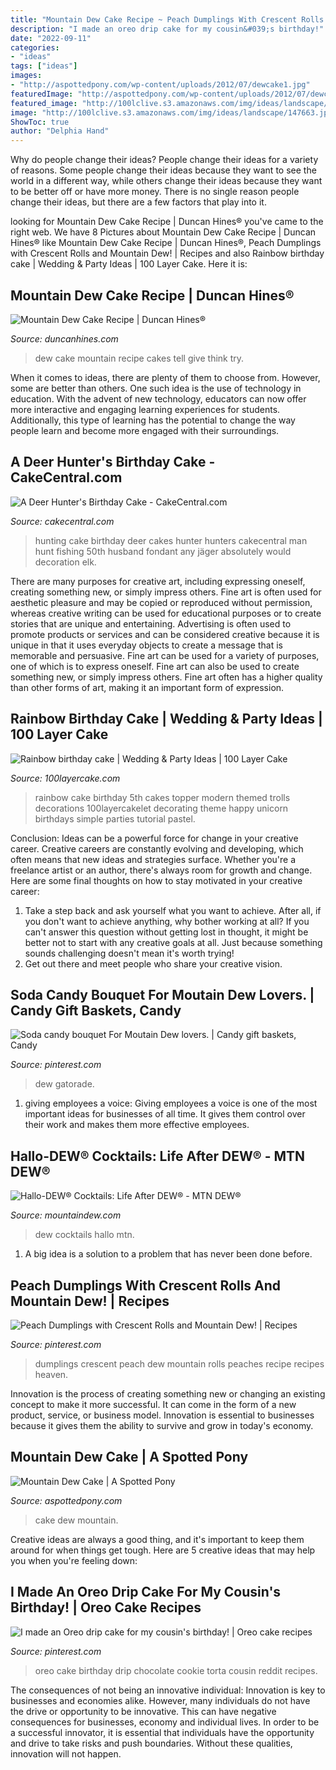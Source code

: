 ```yaml
---
title: "Mountain Dew Cake Recipe ~ Peach Dumplings With Crescent Rolls And Mountain Dew!"
description: "I made an oreo drip cake for my cousin&#039;s birthday!"
date: "2022-09-11"
categories:
- "ideas"
tags: ["ideas"]
images:
- "http://aspottedpony.com/wp-content/uploads/2012/07/dewcake1.jpg"
featuredImage: "http://aspottedpony.com/wp-content/uploads/2012/07/dewcake1.jpg"
featured_image: "http://100lclive.s3.amazonaws.com/img/ideas/landscape/147663.jpg"
image: "http://100lclive.s3.amazonaws.com/img/ideas/landscape/147663.jpg"
ShowToc: true
author: "Delphia Hand"
---
```



Why do people change their ideas?
People change their ideas for a variety of reasons. Some people change their ideas because they want to see the world in a different way, while others change their ideas because they want to be better off or have more money. There is no single reason people change their ideas, but there are a few factors that play into it.

	

		
looking for Mountain Dew Cake Recipe | Duncan Hines® you've came to the right web. We have 8 Pictures about Mountain Dew Cake Recipe | Duncan Hines® like Mountain Dew Cake Recipe | Duncan Hines®, Peach Dumplings with Crescent Rolls and Mountain Dew! | Recipes and also Rainbow birthday cake | Wedding &amp; Party Ideas | 100 Layer Cake. Here it is:
		
    
## Mountain Dew Cake Recipe | Duncan Hines®

<img loading=lazy src="https://s3.amazonaws.com/lpduncan/recipes/Mountain-Dew-Cake-Recipe.jpg" onerror="this.onerror=null;this.src='https://tse1.mm.bing.net/th?id=OIP.QrRKzc9cpwXyRLSzhdlVIgAAAA&amp;pid=15.1';" alt="Mountain Dew Cake Recipe | Duncan Hines®">

_Source: duncanhines.com_

>dew cake mountain recipe cakes tell give think try. 

	

When it comes to ideas, there are plenty of them to choose from. However, some are better than others. One such idea is the use of technology in education. With the advent of new technology, educators can now offer more interactive and engaging learning experiences for students. Additionally, this type of learning has the potential to change the way people learn and become more engaged with their surroundings.

    
## A Deer Hunter&#039;s Birthday Cake - CakeCentral.com

<img loading=lazy src="https://cdn001.cakecentral.com/gallery/2015/03/900_826578cGsl_a-deer-hunters-birthday-cake.jpg" onerror="this.onerror=null;this.src='https://tse1.mm.bing.net/th?id=OIP.FG52BQxvf6ORUH_147sFawHaJ4&amp;pid=15.1';" alt="A Deer Hunter&#039;s Birthday Cake - CakeCentral.com">

_Source: cakecentral.com_

>hunting cake birthday deer cakes hunter hunters cakecentral man hunt fishing 50th husband fondant any jäger absolutely would decoration elk. 

	

There are many purposes for creative art, including expressing oneself, creating something new, or simply impress others. Fine art is often used for aesthetic pleasure and may be copied or reproduced without permission, whereas creative writing can be used for educational purposes or to create stories that are unique and entertaining. Advertising is often used to promote products or services and can be considered creative because it is unique in that it uses everyday objects to create a message that is memorable and persuasive.
Fine art can be used for a variety of purposes, one of which is to express oneself. Fine art can also be used to create something new, or simply impress others. Fine art often has a higher quality than other forms of art, making it an important form of expression.

    
## Rainbow Birthday Cake | Wedding &amp; Party Ideas | 100 Layer Cake

<img loading=lazy src="http://100lclive.s3.amazonaws.com/img/ideas/landscape/147663.jpg" onerror="this.onerror=null;this.src='https://tse2.mm.bing.net/th?id=OIP.33KhhN1x1P0pmjqL-3GalwHaLH&amp;pid=15.1';" alt="Rainbow birthday cake | Wedding &amp; Party Ideas | 100 Layer Cake">

_Source: 100layercake.com_

>rainbow cake birthday 5th cakes topper modern themed trolls decorations 100layercakelet decorating theme happy unicorn birthdays simple parties tutorial pastel. 

	

Conclusion: Ideas can be a powerful force for change in your creative career.
Creative careers are constantly evolving and developing, which often means that new ideas and strategies surface. Whether you're a freelance artist or an author, there's always room for growth and change. Here are some final thoughts on how to stay motivated in your creative career:
1) Take a step back and ask yourself what you want to achieve. After all, if you don't want to achieve anything, why bother working at all? If you can't answer this question without getting lost in thought, it might be better not to start with any creative goals at all. Just because something sounds challenging doesn't mean it's worth trying!
2) Get out there and meet people who share your creative vision.

    
## Soda Candy Bouquet For Moutain Dew Lovers. | Candy Gift Baskets, Candy

<img loading=lazy src="http://i.pinimg.com/1200x/c5/b7/e1/c5b7e1a120e1dfe8544c899fdb2ab6f4.jpg" onerror="this.onerror=null;this.src='https://tse2.mm.bing.net/th?id=OIP.IiLvujJkgRv54ZvQIeBbZQDMEx&amp;pid=15.1';" alt="Soda candy bouquet For Moutain Dew lovers. | Candy gift baskets, Candy">

_Source: pinterest.com_

>dew gatorade. 

	

1. giving employees a voice: Giving employees a voice is one of the most important ideas for businesses of all time. It gives them control over their work and makes them more effective employees.

    
## Hallo-DEW® Cocktails: Life After DEW® - MTN DEW®

<img loading=lazy src="https://www.mountaindew.com/wp-content/uploads/2020/10/Life-After-Dew-scaled.jpg" onerror="this.onerror=null;this.src='https://tse4.mm.bing.net/th?id=OIP.XNYkc5NxdBDbBqkqoOkSfAHaFq&amp;pid=15.1';" alt="Hallo-DEW® Cocktails: Life After DEW® - MTN DEW®">

_Source: mountaindew.com_

>dew cocktails hallo mtn. 

	

1. A big idea is a solution to a problem that has never been done before.

    
## Peach Dumplings With Crescent Rolls And Mountain Dew! | Recipes

<img loading=lazy src="https://s-media-cache-ak0.pinimg.com/736x/38/4c/00/384c006a3050ff65d168562d1cc28548.jpg" onerror="this.onerror=null;this.src='https://tse4.mm.bing.net/th?id=OIP.pJxBLQLreCkXBtXSh_P0NgHaFD&amp;pid=15.1';" alt="Peach Dumplings with Crescent Rolls and Mountain Dew! | Recipes">

_Source: pinterest.com_

>dumplings crescent peach dew mountain rolls peaches recipe recipes heaven. 

	

Innovation is the process of creating something new or changing an existing concept to make it more successful. It can come in the form of a new product, service, or business model. Innovation is essential to businesses because it gives them the ability to survive and grow in today's economy.

    
## Mountain Dew Cake | A Spotted Pony

<img loading=lazy src="http://aspottedpony.com/wp-content/uploads/2012/07/dewcake1.jpg" onerror="this.onerror=null;this.src='https://tse1.mm.bing.net/th?id=OIP.rXWLpOo8K_c4Disp1aKCYwHaKX&amp;pid=15.1';" alt="Mountain Dew Cake | A Spotted Pony">

_Source: aspottedpony.com_

>cake dew mountain. 

	

Creative ideas are always a good thing, and it's important to keep them around for when things get tough. Here are 5 creative ideas that may help you when you're feeling down: 

    
## I Made An Oreo Drip Cake For My Cousin&#039;s Birthday! | Oreo Cake Recipes

<img loading=lazy src="https://i.pinimg.com/originals/9a/00/74/9a00743fc6dab91fe72ebb5ee70032ba.jpg" onerror="this.onerror=null;this.src='https://tse2.mm.bing.net/th?id=OIP.65LNmZ3BCg0vS7h_bwktEQHaKP&amp;pid=15.1';" alt="I made an Oreo drip cake for my cousin&#039;s birthday! | Oreo cake recipes">

_Source: pinterest.com_

>oreo cake birthday drip chocolate cookie torta cousin reddit recipes. 

	

The consequences of not being an innovative individual:
Innovation is key to businesses and economies alike. However, many individuals do not have the drive or opportunity to be innovative. This can have negative consequences for businesses, economy and individual lives. In order to be a successful innovator, it is essential that individuals have the opportunity and drive to take risks and push boundaries. Without these qualities, innovation will not happen.

